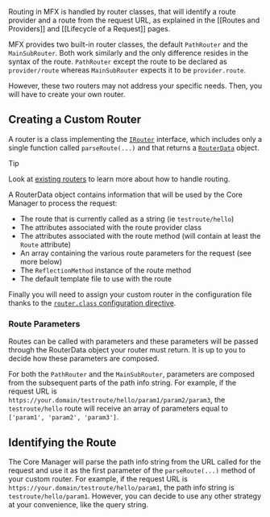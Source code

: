Routing in MFX is handled by router classes, that will identify a route provider and a route from the request URL, as explained in the [[Routes and Providers]] and [[Lifecycle of a Request]] pages.

MFX provides two built-in router classes, the default `PathRouter` and the `MainSubRouter`. Both work similarly and the only difference resides in the syntax of the route. `PathRouter` except the route to be declared as `provider/route` whereas `MainSubRouter` expects it to be `provider.route`.

However, these two routers may not address your specific needs. Then, you will have to create your own router.

## Creating a Custom Router

A router is a class implementing the [`IRouter`](API-Routers-IRouter) interface, which includes only a single function called `parseRoute(...)` and that returns a [`RouterData`](API-Routers-RouterData) object.

> [!TIP]
> Look at [existing routers](https://github.com/chsxf/mfx/tree/main/src/Routers) to learn more about how to handle routing.

A RouterData object contains information that will be used by the Core Manager to process the request:

- The route that is currently called as a string (ie `testroute/hello`)
- The attributes associated with the route provider class
- The attributes associated with the route method (will contain at least the `Route` attribute)
- An array containing the various route parameters for the request (see more below)
- The `ReflectionMethod` instance of the route method
- The default template file to use with the route

Finally you will need to assign your custom router in the configuration file thanks to the [`router.class` configuration directive](Configuration-Directives#routers).

### Route Parameters

Routes can be called with parameters and these parameters will be passed through the RouterData object your router must return. It is up to you to decide how these parameters are composed.

For both the `PathRouter` and the `MainSubRouter`, parameters are composed from the subsequent parts of the path info string. For example, if the request URL is `https://your.domain/testroute/hello/param1/param2/param3`, the `testroute/hello` route will receive an array of parameters equal to `['param1', 'param2', 'param3']`.

## Identifying the Route

The Core Manager will parse the path info string from the URL called for the request and use it as the first parameter of the `parseRoute(...)` method of your custom router. For example, if the request URL is `https://your.domain/testroute/hello/param1`, the path info string is `testroute/hello/param1`. However, you can decide to use any other strategy at your convenience, like the query string.
